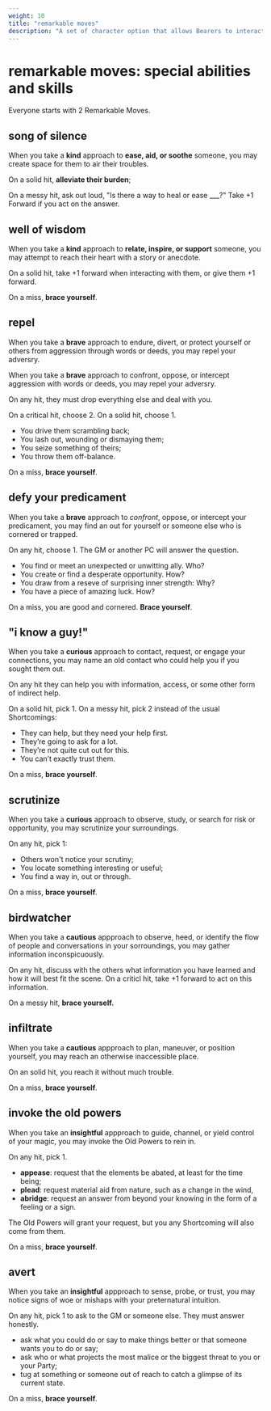 ```yaml
---
weight: 10
title: "remarkable moves"
description: "A set of character option that allows Bearers to interact differently through their Core Moves."
---
```


# remarkable moves: special abilities and skills

Everyone starts with 2 Remarkable Moves.

## song of silence

When you take a **kind** approach to **ease, aid, or soothe** someone, you may create space for them to air their troubles.

On a solid hit, **alleviate their burden**;

On a messy hit, ask out loud, "Is there a way to heal or ease ___?" Take +1 Forward if you act on the answer.

## well of wisdom

When you take a **kind** approach to **relate, inspire, or support** someone, you may attempt to reach their heart with a story or anecdote.

On a solid hit, take +1 forward when interacting with them, or give them +1 forward.

On a miss, **brace yourself**.

## repel

When you take a **brave** approach to endure, divert, or protect yourself or others from aggression through words or deeds, you may repel your adversry.

When you take a **brave** approach to confront, oppose, or intercept aggression with words or deeds, you may repel your adversry.

On any hit, they must drop everything else and deal with you.

On a critical hit, choose 2. On a solid hit, choose 1.

- You drive them scrambling back;
- You lash out, wounding or dismaying them;
- You seize something of theirs;
- You throw them off-balance.

On a miss, **brace yourself**.

## defy your predicament

When you take a **brave** approach to _confront_, oppose, or intercept your predicament, you may find an out for yourself or someone else who is cornered or trapped.

On any hit, choose 1. The GM or another PC will answer the question.

- You find or meet an unexpected or unwitting ally. Who?
- You create or find a desperate opportunity. How?
- You draw from a reseve of surprising inner strength: Why?
- You have a piece of amazing luck. How?

On a miss, you are good and cornered. **Brace yourself**.

## "i know a guy!"

When you take a **curious** approach to contact, request, or engage your connections, you may name an old contact who could help you if you sought them out.

On any hit they can help you with information, access, or some other form of indirect help.

On a solid hit, pick 1. On a messy hit, pick 2 instead of the usual Shortcomings:

- They can help, but they need your help first.
- They’re going to ask for a lot.
- They’re not quite cut out for this.
- You can’t exactly trust them.

On a miss, **brace yourself**.

## scrutinize

When you take a **curious** approach to observe, study, or search for risk or opportunity, you may scrutinize your surroundings.

On any hit, pick 1:

- Others won't notice your scrutiny;
- You locate something interesting or useful;
- You find a way in, out or through.

On a miss, **brace yourself**.

## birdwatcher

When you take a **cautious** appproach to observe, heed, or identify the flow of people and conversations in your sorroundings, you may gather information inconspicuously.

On any hit, discuss with the others what information you have learned and how it will best fit the scene. On a criticl hit, take +1 forward to act on this information.

On a messy hit, **brace yourself.**

## infiltrate

When you take a **cautious** appproach to plan, maneuver, or position yourself, you may reach an otherwise inaccessible place.

On an solid hit, you reach it without much trouble.

On a miss, **brace yourself**.

## invoke the old powers

When you take an **insightful** appproach to guide, channel, or yield control of your magic, you may invoke the Old Powers to rein in.

On any hit, pick 1.

- **appease**: request that the elements be abated, at least for the time being;
- **plead**: request material aid from nature, such as a change in the wind,
- **abridge**: request an answer from beyond your knowing in the form of a feeling or a sign.

The Old Powers will grant your request, but you any Shortcoming will also come from them.

On a miss, **brace yourself**.

## avert

When you take an **insightful** appproach to sense, probe, or trust, you may notice signs of woe or mishaps with your preternatural intuition.

On any hit, pick 1 to ask to the GM or someone else. They must answer honestly.

- ask what you could do or say to make things better or that someone wants you to do or say;
- ask who or what projects the most malice or the biggest threat to you or your Party;
- tug at something or someone out of reach to catch a glimpse of its current state.

On a miss, **brace yourself**.